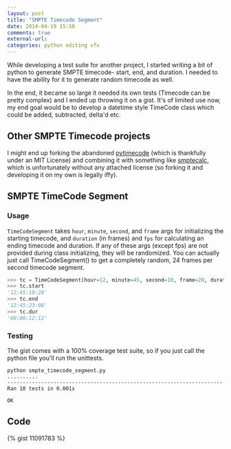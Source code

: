 ```yaml
---
layout: post
title: "SMPTE Timecode Segment"
date: 2014-04-19 15:50
comments: true
external-url: 
categories: python editing vfx
---
```


While developing a test suite for another project, I started writing a bit of python to generate SMPTE timecode- start, end, and duration. I needed to have the ability for it to generate random timecode as well.

<!-- more -->

In the end, it became so large it needed its own tests (Timecode can be pretty complex) and I ended up throwing it on a gist. It's of limited use now, my end goal would be to develop a datetime style TimeCode class which could be added,
subtracted, delta'd etc.

## Other SMPTE Timecode projects

I might end up forking the abandoned [pytimecode](https://pypi.python.org/pypi/pytimecode.py/0.1.0) (which is thankfully under an MIT License) and combining it with something like [smptecalc](https://www.gitorious.org/smptecalq), which is unfortunately without any attached license (so forking it and developing it on my own is legally iffy).

## SMPTE TimeCode Segment

### Usage

`TimeCodeSegment` takes `hour`, `minute`, `second`, and `frame` args for initializing the starting timecode, and `duration` (in frames) and `fps` for calculating an ending timecode and duration. If any of these args (except fps) are not provided during class initializing, they will be randomized. You can actually just call TimeCodeSegment() to get a completely random, 24 frames per second timecode segment.

``` python
>>> tc = TimeCodeSegment(hour=12, minute=45, second=10, frame=20, duration=300)
>>> tc.start
'12:45:10:20'
>>> tc.end
'12:45:23:08'
>>> tc.dur
'00:00:12:12'
```

### Testing

The gist comes with a 100% coverage test suite, so if you just call the python file you'll run the unittests.

```
python smpte_timecode_segment.py 
..........
----------------------------------------------------------------------
Ran 10 tests in 0.001s

OK
```

## Code

{% gist 11091783 %}